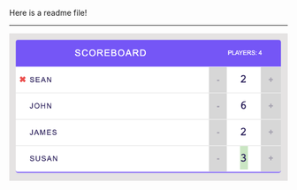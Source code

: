 Here is a readme file!

<hr>

![Screenshot of User interface](https://github.com/SeanTheDev/scoreboard-react/blob/main/UI.png?raw=true)
